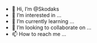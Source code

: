 - 👋 Hi, I’m @Skodaks
- 👀 I’m interested in ...
- 🌱 I’m currently learning ...
- 💞️ I’m looking to collaborate on ...
- 📫 How to reach me ...

<!---
Skodaks/Skodaks is a ✨ special ✨ repository because its `README.md` (this file) appears on your GitHub profile.
You can click the Preview link to take a look at your changes.
--->
